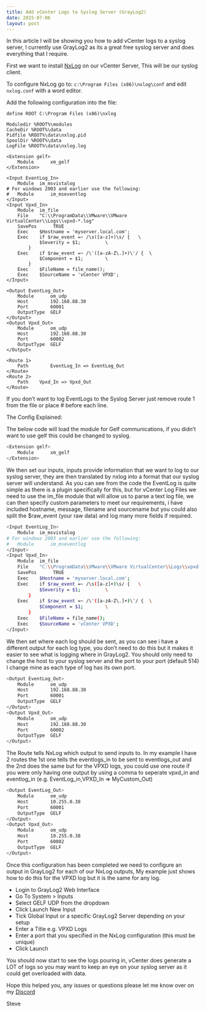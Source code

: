 ```yaml
---
title: Add vCenter Logs to Syslog Server (GrayLog2)
date: 2015-07-06
layout: post
---
```

In this article I will be showing you how to add vCenter logs to a syslog server, I currently use GrayLog2 as its a great free syslog server and does everything that I require.
<!--more-->

First we want to install [NxLog](http://nxlog.org) on our vCenter Server, This will be our syslog client.

To configure NxLog go to: `c:\Program Files (x86)\nxlog\conf` and edit `nxlog.conf` with a word editor.

Add the following configuration into the file:

```shell
define ROOT C:\Program Files (x86)\nxlog

Moduledir %ROOT%\modules
CacheDir %ROOT%\data
Pidfile %ROOT%\data\nxlog.pid
SpoolDir %ROOT%\data
LogFile %ROOT%\data\nxlog.log

<Extension gelf>
    Module      xm_gelf
</Extension>

<Input EventLog_In>
    Module	im_msvistalog
# For windows 2003 and earlier use the following:
#   Module      im_mseventlog
</Input>
<Input Vpxd_In>
    Module	im_file
    File	"C:\\ProgramData\\VMware\\VMware VirtualCenter\\Logs\\vpxd-*.log"
    SavePos      TRUE
    Exec	$Hostname = 'myserver.local.com';
    Exec	if $raw_event =~ /\s([a-z]+)\s/ { 	\
			$Severity = $1;			\
		}
    Exec	if $raw_event =~ /\'([a-zA-Z\.]+)\'/ { 	\
			$Component = $1;		\
		}
    Exec	$FileName = file_name();
    Exec	$SourceName = 'vCenter VPXD';
</Input>

<Output EventLog_Out>
    Module      om_udp
    Host        192.168.88.30
    Port        60001
    OutputType	GELF
</Output>
<Output Vpxd_Out>
    Module      om_udp
    Host        192.168.88.30
    Port        60002
    OutputType	GELF
</Output>

<Route 1>
    Path        EventLog_In => EventLog_Out
</Route>
<Route 2>
    Path	Vpxd_In => Vpxd_Out
</Route>
```

If you don&#8217;t want to log EventLogs to the Syslog Server just remove route 1 from the file or place # before each line.

The Config Explained:

The below code will load the module for Gelf communications, if you didn&#8217;t want to use gelf this could be changed to syslog.

```sh
<Extension gelf>
    Module      xm_gelf
</Extension>
```

We then set our inputs, inputs provide information that we want to log to our syslog server, they are then translated by nxlog into a format that our syslog server will understand. As you can see from the code the EventLog is quite simple as there is a plugin specifically for this, but for vCenter Log Files we need to use the im\_file module that will allow us to parse a text log file, we can then specify custom parameters to meet our requirements, i have included hostname, message, filename and sourcename but you could also split the $raw\_event (your raw data) and log many more fields if required.

```sh
<Input EventLog_In>
    Module	im_msvistalog
# For windows 2003 and earlier use the following:
#   Module      im_mseventlog
</Input>
<Input Vpxd_In>
    Module	im_file
    File	"C:\\ProgramData\\VMware\\VMware VirtualCenter\\Logs\\vpxd-*.log"
    SavePos      TRUE
    Exec	$Hostname = 'myserver.local.com';
    Exec	if $raw_event =~ /\s([a-z]+)\s/ { 	\
			$Severity = $1;			\
		}
    Exec	if $raw_event =~ /\'([a-zA-Z\.]+)\'/ { 	\
			$Component = $1;		\
		}
    Exec	$FileName = file_name();
    Exec	$SourceName = 'vCenter VPXD';
</Input>
```

We then set where each log should be sent, as you can see i have a different output for each log type, you don&#8217;t need to do this but it makes it easier to see what is logging where in GrayLog2. You should only need to change the host to your syslog server and the port to your port (default 514) I change mine as each type of log has its own port.

```sh
<Output EventLog_Out>
    Module      om_udp
    Host        192.168.88.30
    Port        60001
    OutputType	GELF
</Output>
<Output Vpxd_Out>
    Module      om_udp
    Host        192.168.88.30
    Port        60002
    OutputType	GELF
</Output>
```

The Route tells NxLog which output to send inputs to. In my example I have 2 routes the 1st one tells the eventlogs\_in to be sent to eventlogs\_out and the 2nd does the same but for the VPXD logs, you could use one route if you were only having one output by using a comma to seperate vpxd\_in and eventlog\_in (e.g. EventLog\_in,VPXD\_In => MyCustom_Out)

```sh
<Output EventLog_Out>
    Module      om_udp
    Host        10.255.0.38
    Port        60001
    OutputType	GELF
</Output>
<Output Vpxd_Out>
    Module      om_udp
    Host        10.255.0.38
    Port        60002
    OutputType	GELF
</Output>
```

Once this configuration has been completed we need to configure an output in GrayLog2 for each of our NxLog outputs, My example just shows how to do this for the VPXD log but it is the same for any log.

  * Login to GrayLog2 Web Interface
  * Go To System > Inputs
  * Select GELF UDP from the dropdown
  * Click Launch New Input
  * Tick Global Input or a specific GrayLog2 Server depending on your setup
  * Enter a Title e.g. VPXD Logs
  * Enter a port that you specified in the NxLog configuration (this must be unique)
  * Click Launch

You should now start to see the logs pouring in, vCenter does generate a LOT of logs so you may want to keep an eye on your syslog server as it could get overloaded with data.

Hope this helped you, any issues or questions please let me know over on my [Discord](https://discord.gg/6fmekudc8Q)

Steve
